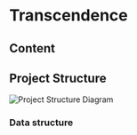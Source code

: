 # Transcendence

## Content

## Project Structure

![Project Structure Diagram](images/structure.png)
### Data structure

